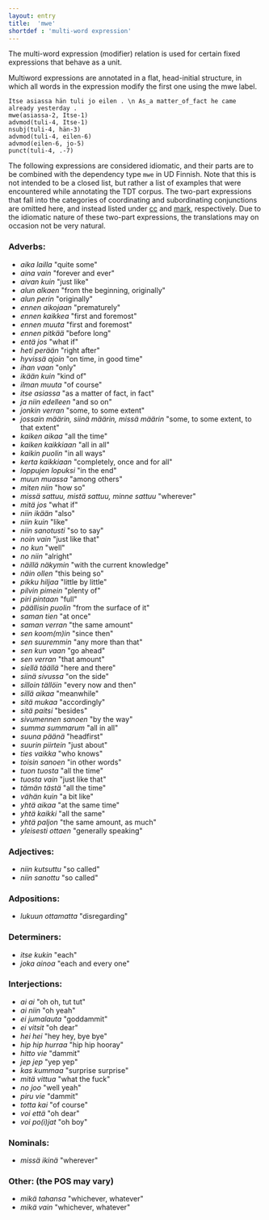 ```yaml
---
layout: entry
title:  'mwe'
shortdef : 'multi-word expression'
---
```


The multi-word expression (modifier) relation is used for certain
fixed expressions that behave as a unit.

Multiword expressions are annotated in a flat, head-initial structure,
in which all words in the expression modify the first one using the
mwe label.

<!-- fname:dep.pdf -->
~~~ sdparse
Itse asiassa hän tuli jo eilen . \n As_a matter_of_fact he came already yesterday .
mwe(asiassa-2, Itse-1)
advmod(tuli-4, Itse-1)
nsubj(tuli-4, hän-3)
advmod(tuli-4, eilen-6)
advmod(eilen-6, jo-5)
punct(tuli-4, .-7)
~~~

<!--details-->

The following expressions are considered idiomatic, and their parts
are to be combined with the dependency type `mwe` in UD Finnish.  Note
that this is not intended to be a closed list, but rather a list of
examples that were encountered while annotating the TDT corpus.  The
two-part expressions that fall into the categories of coordinating and
subordinating conjunctions are omitted here, and instead listed under
[cc]() and [mark](), respectively. Due to the idiomatic nature of
these two-part expressions, the translations may on occasion not be
very natural.

### Adverbs:

* _aika lailla_ "quite some"
* _aina vain_ "forever and ever"
* _aivan kuin_ "just like"
* _alun alkaen_ "from the beginning, originally"
* _alun perin_ "originally"
* _ennen aikojaan_ "prematurely"
* _ennen kaikkea_ "first and foremost"
* _ennen muuta_ "first and foremost"
* _ennen pitkää_ "before long"
* _entä jos_ "what if"
* _heti perään_ "right after"
* _hyvissä ajoin_ "on time, in good time"
* _ihan vaan_ "only"
* _ikään kuin_ "kind of"
* _ilman muuta_ "of course"
* _itse asiassa_ "as a matter of fact, in fact"
* _ja niin edelleen_ "and so on"
* _jonkin verran_ "some, to some extent"
* _jossain määrin, siinä määrin, missä määrin_ "some, to some extent, to that extent"
* _kaiken aikaa_ "all the time"
* _kaiken kaikkiaan_ "all in all"
* _kaikin puolin_ "in all ways"
* _kerta kaikkiaan_ "completely, once and for all"
* _loppujen lopuksi_ "in the end"
* _muun muassa_ "among others"
* _miten niin_ "how so"
* _missä sattuu, mistä sattuu, minne sattuu_ "wherever"
* _mitä jos_ "what if"
* _niin ikään_ "also"
* _niin kuin_ "like"
* _niin sanotusti_ "so to say"
* _noin vain_ "just like that"
* _no kun_ "well"
* _no niin_ "alright"
* _näillä näkymin_ "with the current knowledge"
* _näin ollen_ "this being so"
* _pikku hiljaa_ "little by little"
* _pilvin pimein_ "plenty of"
* _piri pintaan_ "full"
* _päällisin puolin_ "from the surface of it"
* _saman tien_ "at once"
* _saman verran_ "the same amount"
* _sen koom(m)in_ "since then"
* _sen suuremmin_ "any more than that"
* _sen kun vaan_ "go ahead"
* _sen verran_ "that amount"
* _siellä täällä_ "here and there"
* _siinä sivussa_ "on the side"
* _silloin tällöin_ "every now and then"
* _sillä aikaa_ "meanwhile"
* _sitä mukaa_ "accordingly"
* _sitä paitsi_ "besides"
* _sivumennen sanoen_ "by the way"
* _summa summarum_ "all in all"
* _suuna päänä_ "headfirst"
* _suurin piirtein_ "just about"
* _ties vaikka_ "who knows"
* _toisin sanoen_ "in other words"
* _tuon tuosta_ "all the time"
* _tuosta vain_ "just like that"
* _tämän tästä_ "all the time"
* _vähän kuin_ "a bit like"
* _yhtä aikaa_ "at the same time"
* _yhtä kaikki_ "all the same"
* _yhtä paljon_ "the same amount, as much"
* _yleisesti ottaen_ "generally speaking"

### Adjectives:

* _niin kutsuttu_ "so called"
* _niin sanottu_ "so called"

### Adpositions:

* _lukuun ottamatta_ "disregarding"

### Determiners:

* _itse kukin_ "each"
* _joka ainoa_ "each and every one"

### Interjections:

* _ai ai_ "oh oh, tut tut"
* _ai niin_ "oh yeah"
* _ei jumalauta_ "goddammit"
* _ei vitsit_ "oh dear"
* _hei hei_ "hey hey, bye bye"
* _hip hip hurraa_ "hip hip hooray"
* _hitto vie_ "dammit"
* _jep jep_ "yep yep"
* _kas kummaa_ "surprise surprise"
* _mitä vittua_ "what the fuck"
* _no joo_ "well yeah"
* _piru vie_ "dammit"
* _totta kai_ "of course"
* _voi että_ "oh dear"
* _voi po(i)jat_ "oh boy"

### Nominals:

* _missä ikinä_ "wherever"

### Other: (the POS may vary)

* _mikä tahansa_ "whichever, whatever"
* _mikä vain_ "whichever, whatever"
